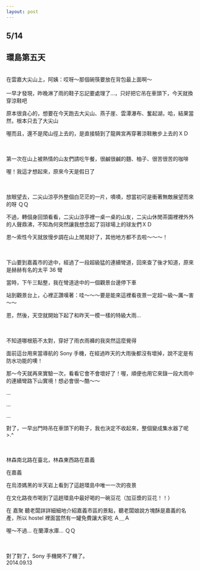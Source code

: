 ```yaml
---
layout: post
---
```


5/14
---

環島第五天 
---

<br>
在雲嘉大尖山上，阿姨：哎呀～那個碗筷要放在背包最上面啊～

<br>
<br>
一早才發現，昨晚淋了雨的鞋子忘記要處理了...，只好把它吊在車頭下，今天就換穿涼鞋吧

原本很貪心的，想要在今天跑去大尖山、燕子崖、雲潭瀑布、奮起湖，哈，結果當然，根本只去了大尖山

喔而且，還不是爬山徑上去的，是直接騎到了龍興宮再穿著涼鞋散步上去的ＸＤ

<br>
<br>
第一次在山上被熱情的山友們請吃午餐，很鹹很鹹的麵、柚子、很苦很苦的咖啡

喔！我這才想起來，原來今天是假日了

<br>
<br>
放眼望去，二尖山涼亭外整個白茫茫的一片，嘖嘖，想當初可是衝著無敵展望而來的呀 ＱＱ

不過，轉個身回頭看看，二尖山涼亭裡一桌一桌的山友，二尖山休閒茶園裡裡外外的人聲鼎沸，不知為何突然讓我想念起了羽球場上的球友們ＸＤ

恩～索性今天就放慢步調在山上閒晃好了，其他地方都不去啦～～～！

<br>
<br>
下山要到嘉義市的途中，經過了一段超級猛的連續彎道，回來查了後才知道，原來是赫赫有名的太平 36 彎

當時，下午三點整，我在彎道途中的一個觀景台邊停下車

站到觀景台上，心裡正讚嘆著：哇～～～要是能來這裡看夜景一定超～級～厲～害～～

恩，然後，天空就開始下起了和昨天一模一樣的特級大雨...

<br>
<br>
不知道哪根筋不太對，穿好了雨衣雨褲的我突然這麼覺得

面前這台用來當導航的 Sony 手機，在經過昨天的大雨後都沒有壞掉，說不定是有防水功能的噢！

那～今天就再來實驗一次，看看它會不會壞好了！喔，順便也用它來錄一段大雨中的連續彎路下山實境！想必會很～酷～～

...

...

...

對了，一早出門時吊在車頭下的鞋子，我也決定不收起來，整個變成集水器了呢 >.^

<br>
<br>
林森南北路在臺北，林森東西路在嘉義

在嘉義

在烏漆媽黑的半天岩上看到了這趟環島中唯一一次的夜景

在文化路夜市喝到了這趟環島中最好喝的一碗豆花（加豆漿的豆花！！）

在 嘉聚 聽老闆詳詳細細地介紹嘉義市區的景點，聽老闆娘說方塊酥是嘉義的名產，所以 hostel 裡面當然有一罐免費讓大家吃 Ａ＿Ａ

喔～不過... 在蘭潭水庫... ＱＱ

<br>
<br>
對了對了，Sony 手機開不了機了。

<br>
2014.09.13

<br>
